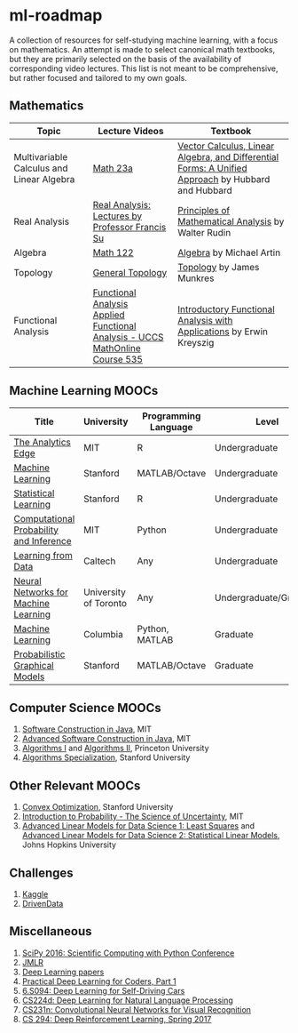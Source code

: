 # ml-roadmap
A collection of resources for self-studying machine learning, with a focus on mathematics. An attempt is made to select canonical math textbooks, but they are primarily selected on the basis of the availability of corresponding video lectures. This list is not meant to be comprehensive, but rather focused and tailored to my own goals. 

## Mathematics

| Topic | Lecture Videos | Textbook |  
| --- | --- | --- |  
| Multivariable Calculus and Linear Algebra | [Math 23a](https://canvas.harvard.edu/courses/18236) | [Vector Calculus, Linear Algebra, and Differential Forms: A Unified Approach](http://www.goodreads.com/book/show/631871.Vector_Calculus_Linear_Algebra_and_Differential_Forms?from_search=true) by Hubbard and Hubbard |  
| Real Analysis | [Real Analysis: Lectures by Professor Francis Su](https://www.youtube.com/playlist?list=PL0E754696F72137EC) | [Principles of Mathematical Analysis](http://www.goodreads.com/book/show/292079.Principles_of_Mathematical_Analysis) by Walter Rudin |  
| Algebra | [Math 122](http://wayback.archive-it.org/3671/20150528171650/https://www.extension.harvard.edu/open-learning-initiative/abstract-algebra) | [Algebra](http://www.goodreads.com/book/show/1247754.Algebra?from_search=true) by Michael Artin |  
| Topology | [General Topology](https://www.youtube.com/playlist?list=PLpG_ISEhQ6z0Q5MaIvdn5tBJFWfp9fZtQ) | [Topology](http://www.goodreads.com/book/show/116418.Topology) by James Munkres |  
| Functional Analysis | [Functional Analysis](https://www.youtube.com/playlist?list=PLAvgI3H-gclZa-DVTMyUIAxM-X8NSikwu) <br>  [Applied Functional Analysis - UCCS MathOnline Course 535](https://www.youtube.com/playlist?list=PLBC73B96341ECF455) | [Introductory Functional Analysis with Applications](http://www.goodreads.com/book/show/241452.Introductory_Functional_Analysis_with_Applications) by Erwin Kreyszig |  


## Machine Learning MOOCs
| Title | University | Programming Language | Level |  
| --- | --- | --- | --- |    
| [The Analytics Edge](https://www.edx.org/course/analytics-edge-mitx-15-071x-2) | MIT | R | Undergraduate |  
| [Machine Learning](https://www.coursera.org/learn/machine-learning) | Stanford | MATLAB/Octave | Undergraduate |  
| [Statistical Learning](https://lagunita.stanford.edu/courses/HumanitiesSciences/StatLearning/Winter2016/about) | Stanford |   R | Undergraduate |  
| [Computational Probability and Inference](https://www.edx.org/course/computational-probability-inference-mitx-6-008-1x) |   MIT | Python | Undergraduate |  
| [Learning from Data](https://www.edx.org/course/learning-data-introductory-machine-caltechx-cs1156x) | Caltech | Any |   Undergraduate |  
| [Neural Networks for Machine Learning](https://www.coursera.org/learn/neural-networks) | University of Toronto | Any | Undergraduate/Graduate |   
| [Machine Learning](https://www.edx.org/course/machine-learning-columbiax-csmm-102x) | Columbia | Python, MATLAB | Graduate |  
| [Probabilistic Graphical Models](https://www.coursera.org/specializations/probabilistic-graphical-models) | Stanford |   MATLAB/Octave | Graduate |  


## Computer Science MOOCs
1. [Software Construction in Java](https://www.edx.org/course/software-construction-java-mitx-6-005-1x), MIT
2. [Advanced Software Construction in Java](https://www.edx.org/course/advanced-software-construction-java-mitx-6-005-2x), MIT
3. [Algorithms I](https://www.coursera.org/learn/introduction-to-algorithms) and [Algorithms II](https://www.coursera.org/learn/java-data-structures-algorithms-2), Princeton University
4. [Algorithms Specialization](https://www.coursera.org/specializations/algorithms), Stanford University

## Other Relevant MOOCs
1. [Convex Optimization](https://lagunita.stanford.edu/courses/Engineering/CVX101/Winter2014/about), Stanford University
2. [Introduction to Probability - The Science of Uncertainty](https://www.edx.org/course/introduction-probability-science-mitx-6-041x-1), MIT
3. [Advanced Linear Models for Data Science 1: Least Squares](https://www.coursera.org/learn/linear-models) and [Advanced Linear Models for Data Science 2: Statistical Linear Models](https://www.coursera.org/learn/linear-models-2), Johns Hopkins University

## Challenges
1. [Kaggle](https://www.kaggle.com/)
2. [DrivenData](https://www.drivendata.org/)


## Miscellaneous
1. [SciPy 2016: Scientific Computing with Python Conference](https://www.youtube.com/playlist?list=PLYx7XA2nY5Gf37zYZMw6OqGFRPjB1jCy6)
2. [JMLR](http://www.jmlr.org/)
3. [Deep Learning papers](https://github.com/songrotek/Deep-Learning-Papers-Reading-Roadmap)
4. [Practical Deep Learning for Coders, Part 1](http://course.fast.ai/index.html)
5. [6.S094: Deep Learning for Self-Driving Cars](http://selfdrivingcars.mit.edu/)
6. [CS224d: Deep Learning for Natural Language Processing](http://cs224d.stanford.edu/)
7. [CS231n: Convolutional Neural Networks for Visual Recognition](http://cs231n.stanford.edu/)
8. [CS 294: Deep Reinforcement Learning, Spring 2017](http://rll.berkeley.edu/deeprlcourse/)
